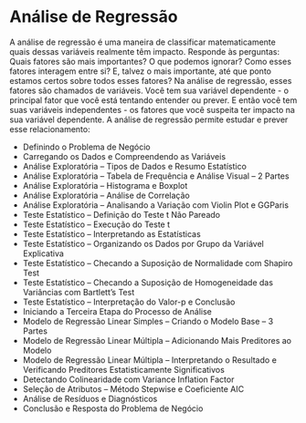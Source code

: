 # Análise de Regressão

A análise de regressão é uma maneira de classificar matematicamente quais dessas variáveis realmente têm impacto. Responde às perguntas: Quais fatores são mais importantes? O que podemos ignorar? Como esses fatores interagem entre si? E, talvez o mais importante, até que ponto estamos certos sobre todos esses fatores?
Na análise de regressão, esses fatores são chamados de variáveis. Você tem sua variável dependente - o principal fator que você está tentando entender ou prever. E então você tem suas variáveis independentes - os fatores que você suspeita ter impacto na sua variável dependente.
A análise de regressão permite estudar e prever esse relacionamento:

<ul>
  <li>Definindo o Problema de Negócio</li>
  <li>Carregando os Dados e Compreendendo as Variáveis</li>
  <li>Análise Exploratória – Tipos de Dados e Resumo Estatístico</li>
  <li>Análise Exploratória – Tabela de Frequência e Análise Visual – 2 Partes</li>
  <li>Análise Exploratória – Histograma e Boxplot</li>
  <li>Análise Exploratória – Análise de Correlação</li>
  <li>Análise Exploratória – Analisando a Variação com Violin Plot e GGParis</li>
  <li>Teste Estatístico – Definição do Teste t Não Pareado</li>
  <li>Teste Estatístico – Execução do Teste t</li>
  <li>Teste Estatístico – Interpretando as Estatísticas</li>
  <li>Teste Estatístico – Organizando os Dados por Grupo da Variável Explicativa</li>
  <li>Teste Estatístico – Checando a Suposição de Normalidade com Shapiro Test</li>
  <li>Teste Estatístico – Checando a Suposição de Homogeneidade das Variâncias com Bartlett’s Test</li>
  <li>Teste Estatístico – Interpretação do Valor-p e Conclusão</li>
  <li>Iniciando a Terceira Etapa do Processo de Análise </li>
  <li>Modelo de Regressão Linear Simples – Criando o Modelo Base – 3 Partes</li>
  <li>Modelo de Regressão Linear Múltipla – Adicionando Mais Preditores ao Modelo</li>
  <li>Modelo de Regressão Linear Múltipla – Interpretando o Resultado e Verificando Preditores Estatisticamente Significativos</li>
  <li>Detectando Colinearidade com Variance Inflation Factor</li>
  <li>Seleção de Atributos – Método Stepwise e Coeficiente AIC</li>
  <li>Análise de Resíduos e Diagnósticos</li>
  <li>Conclusão e Resposta do Problema de Negócio</li>
</u>